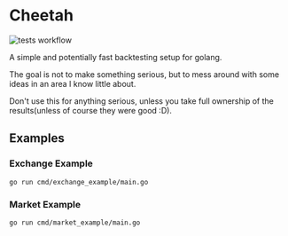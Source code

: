 # Cheetah 

![tests workflow](https://github.com/dc-dc-dc/cheetah/actions/workflows/tests.yml/badge.svg)

A simple and potentially fast backtesting setup for golang.

The goal is not to make something serious, but to mess around with some ideas in an area I know little about.

Don't use this for anything serious, unless you take full ownership of the results(unless of course they were good :D).

## Examples

### Exchange Example

```console
go run cmd/exchange_example/main.go
```

### Market Example

```console
go run cmd/market_example/main.go
```
